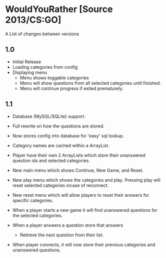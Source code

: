 # WouldYouRather [Source 2013/CS:GO]

A List of changes between versions

## 1.0

* Initial Release
* Loading categories from config
* Displaying menu
  * Menu shows toggable categories
  * Menu will show questions from all selected categories until finished.
  * Menu will continue progress if exited prematurely.
  
## 1.1

* Database (MySQL/SQLite) support.
* Full rewrite on how the questions are stored.
* Now stores config into database for 'easy' sql lookup.
* Category names are cached within a ArrayList.
* Player have their own 2 ArrayLists which store their unanswered question ids and selected categories.


* New main menu which shows Continue, New Game, and Reset.
* New play menu which shows the categories and play. Pressing play will reset selected categories incase of reconnect.
* New reset menu which will allow players to reset their answers for specific categories.
* When a player starts a new game it will find unanswered questions for the selected categories.
* When a player answers a question store that answers
  * Retireve the next question from their list.
* When player connects, it will now store their previous categories and unanswered questions.
